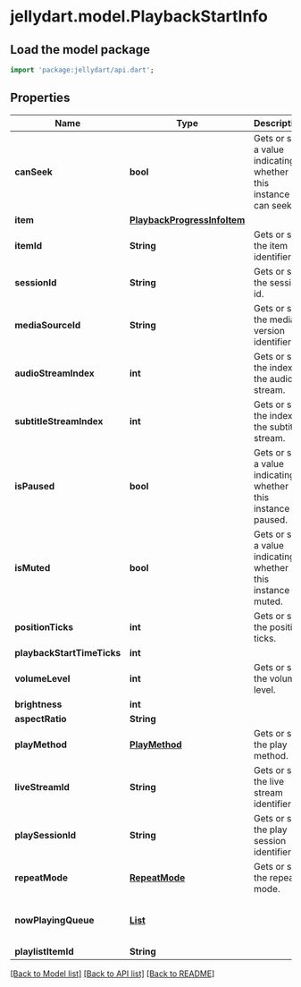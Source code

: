 # jellydart.model.PlaybackStartInfo

## Load the model package
```dart
import 'package:jellydart/api.dart';
```

## Properties
Name | Type | Description | Notes
------------ | ------------- | ------------- | -------------
**canSeek** | **bool** | Gets or sets a value indicating whether this instance can seek. | [optional] 
**item** | [**PlaybackProgressInfoItem**](PlaybackProgressInfoItem.md) |  | [optional] 
**itemId** | **String** | Gets or sets the item identifier. | [optional] 
**sessionId** | **String** | Gets or sets the session id. | [optional] 
**mediaSourceId** | **String** | Gets or sets the media version identifier. | [optional] 
**audioStreamIndex** | **int** | Gets or sets the index of the audio stream. | [optional] 
**subtitleStreamIndex** | **int** | Gets or sets the index of the subtitle stream. | [optional] 
**isPaused** | **bool** | Gets or sets a value indicating whether this instance is paused. | [optional] 
**isMuted** | **bool** | Gets or sets a value indicating whether this instance is muted. | [optional] 
**positionTicks** | **int** | Gets or sets the position ticks. | [optional] 
**playbackStartTimeTicks** | **int** |  | [optional] 
**volumeLevel** | **int** | Gets or sets the volume level. | [optional] 
**brightness** | **int** |  | [optional] 
**aspectRatio** | **String** |  | [optional] 
**playMethod** | [**PlayMethod**](PlayMethod.md) | Gets or sets the play method. | [optional] 
**liveStreamId** | **String** | Gets or sets the live stream identifier. | [optional] 
**playSessionId** | **String** | Gets or sets the play session identifier. | [optional] 
**repeatMode** | [**RepeatMode**](RepeatMode.md) | Gets or sets the repeat mode. | [optional] 
**nowPlayingQueue** | [**List<QueueItem>**](QueueItem.md) |  | [optional] [default to const []]
**playlistItemId** | **String** |  | [optional] 

[[Back to Model list]](../README.md#documentation-for-models) [[Back to API list]](../README.md#documentation-for-api-endpoints) [[Back to README]](../README.md)


